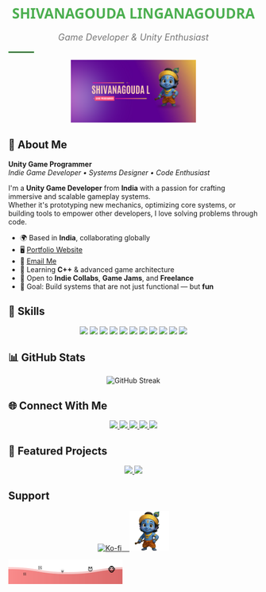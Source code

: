 <h1 align="center" style="color:#4CAF50; font-family: 'Segoe UI', Tahoma, Geneva, Verdana, sans-serif;">
 SHIVANAGOUDA LINGANAGOUDRA
</h1>
<p align="center" style="font-size:18px; color:#777;">
  <em>Game Developer & Unity Enthusiast</em>
</p>
<hr style="border: 1px solid #4CAF50; width: 50px;">
<p align="center">
  <img src="https://github.com/RahulLinganagoudra/MediaResources/blob/main/Cover.png?raw=true" width="50%"/>
</p>

## 💼 About Me

**Unity Game Programmer**  
*Indie Game Developer • Systems Designer • Code Enthusiast*

I'm a **Unity Game Developer** from **India** with a passion for crafting immersive and scalable gameplay systems.  
Whether it's prototyping new mechanics, optimizing core systems, or building tools to empower other developers, I love solving problems through code.

- 🌍 Based in **India**, collaborating globally  
- 🖥️ [Portfolio Website](https://slinganagoudra.wixsite.com/portfolio)  
- 📧 [Email Me](mailto:slinganagouda@gmail.com)  
- 🔭 Learning **C++** & advanced game architecture  
- 🤝 Open to **Indie Collabs**, **Game Jams**, and **Freelance**  
- 🎯 Goal: Build systems that are not just functional — but **fun**



## 🧠 Skills

<div align="center">
  <img src="https://img.shields.io/badge/Unity-f43f5e?style=flat&logo=unity&logoColor=white"/>
  <img src="https://img.shields.io/badge/Unreal%20Engine-7c3aed?style=flat&logo=unrealengine&logoColor=white"/>
  <img src="https://img.shields.io/badge/C%23-f43f5e?style=flat&logo=csharp&logoColor=white"/>
  <img src="https://img.shields.io/badge/C++-7c3aed?style=flat&logo=cpp&logoColor=white"/>
  <img src="https://img.shields.io/badge/C-f43f5e?style=flat&logo=c&logoColor=white"/>
  <img src="https://img.shields.io/badge/Java-7c3aed?style=flat&logo=oracle&logoColor=white"/>
  <img src="https://img.shields.io/badge/Python-f43f5e?style=flat&logo=python&logoColor=white"/>
  <img src="https://img.shields.io/badge/HTML5-7c3aed?style=flat&logo=html5&logoColor=white"/>
  <img src="https://img.shields.io/badge/CSS3-f43f5e?style=flat&logo=css3&logoColor=white"/>
  <img src="https://img.shields.io/badge/Bootstrap-7c3aed?style=flat&logo=bootstrap&logoColor=white"/>
  <img src="https://img.shields.io/badge/Blender-f43f5e?style=flat&logo=blender&logoColor=white"/>
</div>


## 📊 GitHub Stats
<div align="center">
  <img src="https://streak-stats.demolab.com?user=RahulLinganagoudra&theme=dark&background=1c1917&ring=f43f5e&fire=f43f5e&currStreakLabel=7c3aed&dates=ffffff&stroke=ffffff&hide_border=true" alt="GitHub Streak"/>
</div>

## 🌐 Connect With Me

<div align="center">
  <a href="https://github.com/RahulLinganagoudra">
    <img src="https://img.shields.io/badge/GitHub-7c3aed?style=for-the-badge&logo=github&logoColor=white"/>
  </a>
  <a href="https://www.linkedin.com/in/shivanagouda-linganagoudra-45aa44203">
    <img src="https://img.shields.io/badge/LinkedIn-f43f5e?style=for-the-badge&logo=linkedin&logoColor=white"/>
  </a>
  <a href="https://twitter.com/Linganagou6097">
    <img src="https://img.shields.io/badge/Twitter-7c3aed?style=for-the-badge&logo=twitter&logoColor=white"/>
  </a>
  <a href="https://instagram.com/mein_hindustani">
    <img src="https://img.shields.io/badge/Instagram-f43f5e?style=for-the-badge&logo=instagram&logoColor=white"/>
  </a>
  <a href="https://discord.com/users/rahul7624">
    <img src="https://img.shields.io/badge/Discord-7c3aed?style=for-the-badge&logo=discord&logoColor=white"/>
  </a>
</div>


## 🚀 Featured Projects

<div align="center">
  <a href="https://github.com/RahulLinganagoudra/com.dreamertheory.gridsystem">
    <img width="45%" src="https://github-readme-stats.vercel.app/api/pin/?username=RahulLinganagoudra&repo=com.dreamertheory.gridsystem&title_color=f43f5e&text_color=ffffff&icon_color=7c3aed&bg_color=1c1917&hide_border=true" />
  </a>
  <a href="https://github.com/RahulLinganagoudra/com.dreamertheory.savingsystem">
    <img width="45%" src="https://github-readme-stats.vercel.app/api/pin/?username=RahulLinganagoudra&repo=com.dreamertheory.savingsystem&title_color=f43f5e&text_color=ffffff&icon_color=7c3aed&bg_color=1c1917&hide_border=true" />
  </a>
</div>


## Support
<p align="center">
  <a href="https://ko-fi.com/shivanagouda_l" target="_blank">
    <img src="https://storage.ko-fi.com/cdn/kofi5.png" alt="Ko-fi" height="40"/>
    &nbsp;&nbsp;
    <img src="https://github.com/RahulLinganagoudra/MediaResources/blob/main/Krishna_Disney-removebg-preview.png?raw=true" alt="Your Logo" height="80"/>
  </a>
</p>


<img src="https://github.com/RahulLinganagoudra/RahulLinganagoudra/blob/main/footer.svg"/>
